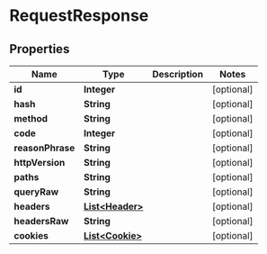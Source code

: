 
# RequestResponse

## Properties
Name | Type | Description | Notes
------------ | ------------- | ------------- | -------------
**id** | **Integer** |  |  [optional]
**hash** | **String** |  |  [optional]
**method** | **String** |  |  [optional]
**code** | **Integer** |  |  [optional]
**reasonPhrase** | **String** |  |  [optional]
**httpVersion** | **String** |  |  [optional]
**paths** | **String** |  |  [optional]
**queryRaw** | **String** |  |  [optional]
**headers** | [**List&lt;Header&gt;**](Header.md) |  |  [optional]
**headersRaw** | **String** |  |  [optional]
**cookies** | [**List&lt;Cookie&gt;**](Cookie.md) |  |  [optional]



